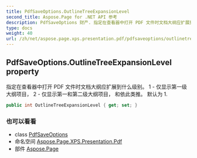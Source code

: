 ```yaml
---
title: PdfSaveOptions.OutlineTreeExpansionLevel
second_title: Aspose.Page for .NET API 参考
description: PdfSaveOptions 财产. 指定在查看器中打开 PDF 文件时文档大纲应扩展到什么级别 1  仅显示第一级大纲项目 2  仅显示第一和第二级大纲项目 和依此类推 默认为 1.
type: docs
weight: 40
url: /zh/net/aspose.page.xps.presentation.pdf/pdfsaveoptions/outlinetreeexpansionlevel/
---
```

## PdfSaveOptions.OutlineTreeExpansionLevel property

指定在查看器中打开 PDF 文件时文档大纲应扩展到什么级别。 1 - 仅显示第一级大纲项目， 2 - 仅显示第一和第二级大纲项目， 和依此类推。 默认为 1.

```csharp
public int OutlineTreeExpansionLevel { get; set; }
```

### 也可以看看

* class [PdfSaveOptions](../)
* 命名空间 [Aspose.Page.XPS.Presentation.Pdf](../../pdfsaveoptions/)
* 部件 [Aspose.Page](../../../)


